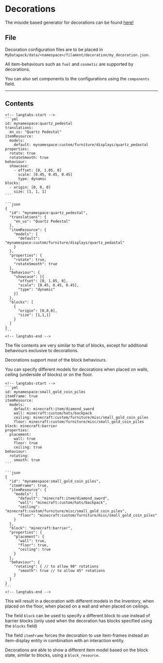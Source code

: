 # Decorations

The misode based generator for decorations can be found [here!](https://misode.tomalbrc.de/filament/decoration)

## File

Decoration configuration files are to be placed in `MyDatapack/data/<namespace>/filament/decoration/my_decoration.json`.

All item-behaviours such as `fuel` and `cosmetic` are supported by decorations.

You can also set components to the configurations using the `components` field.

---

## Contents

~~~admonish example
<!-- langtabs-start -->
```yml
id: mynamespace:quartz_pedestal
translations:
  en_us: "Quartz Pedestal"
itemResource:
  models:
    default: mynamespace:custom/furniture/displays/quartz_pedastal
properties:
  rotate: true
  rotateSmooth: true
behaviour:
  showcase:
    - offset: [0, 1.05, 0]
      scale: [0.45, 0.45, 0.45]
      type: dynamic
blocks:
  - origin: [0, 0, 0]
    size: [1, 1, 1]
```

```json
{
  "id": "mynamespace:quartz_pedestal",
  "translations": {
    "en_us": "Quartz Pedestal"
  },
  "itemResource": {
    "models": {
      "default": "mynamespace:custom/furniture/displays/quartz_pedastal"
    }
  },
  "properties": {
    "rotate": true,
    "rotateSmooth": true
  },
  "behaviour": {
    "showcase": [{
      "offset": [0, 1.05, 0],
      "scale": [0.45, 0.45, 0.45],
      "type": "dynamic"
    }]
  },
  "blocks": [
    {
      "origin": [0,0,0],
      "size": [1,1,1]
    }
  ]
}
```
<!-- langtabs-end -->

~~~

The file contents are very similar to that of blocks, except for additional behaviours exclusive to decorations.

Decorations support most of the block behaviours.

You can specify different models for decorations when placed on walls, ceiling (underside of blocks) or on the floor.

~~~admonish example
<!-- langtabs-start -->
```yml
id: mynamespace:small_gold_coin_piles
itemFrame: true
itemResource:
  models:
    default: minecraft:item/diamond_sword
    wall: minecraft:custom/hats/backpack
    ceiling: minecraft:custom/furniture/misc/small_gold_coin_piles
    floor: minecraft:custom/furniture/misc/small_gold_coin_piles
block: minecraft:barrier
properties:
  placement:
    wall: true
    floor: true
    ceiling: true
behaviour:
  rotating:
    smooth: true
```

```json
{
  "id": "mynamespace:small_gold_coin_piles",
  "itemFrame": true,
  "itemResource": {
    "models": {
      "default": "minecraft:item/diamond_sword",
      "wall": "minecraft:custom/hats/backpack",
      "ceiling": "minecraft:custom/furniture/misc/small_gold_coin_piles",
      "floor": "minecraft:custom/furniture/misc/small_gold_coin_piles"
    }
  },
  "block": "minecraft:barrier",
  "properties": {
    "placement": {
      "wall": true,
      "floor": true,
      "ceiling": true
    }
  },
  "behaviour": {
    "rotating": { // to allow 90° rotations
      "smooth": true // to allow 45° rotations
    }
  }
}
```
<!-- langtabs-end -->

~~~

This will result in a decoration with different models in the Inventory, when placed on the floor, when placed on a wall and when placed on ceilings.

The field `block` can be used to specify a different block to use instead of barrier blocks (only used when the decoration has blocks specified using the `blocks` field)

The field `itemFrame` forces the decoration to use item-frames instead an item-display entity in combination with an interaction entity.

Decorations are able to show a different item model based on the block state, similar to blocks, using a `block_resource`. 
